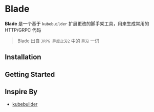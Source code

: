 # Blade

**Blade** 是一个基于 `kubebuilder` 扩展更改的脚手架工具，用来生成常用的 HTTP/GRPC 代码

> Blade 出自 `JRPG 异度之刃2` 中的 `异刃` 一词

## Installation

## Getting Started

## Inspire By

* [kubebuilder](https://github.com/kubernetes-sigs/kubebuilder)